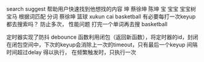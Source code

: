 search suggest  帮助用户快速找到他想找的内容
坤 蔡徐坤 陈坤
宝 宝宝 宝宝树 宝马
根据词匹配 分词
蔡徐坤 篮球
xukun cai basketball 有必要每打一次keyup都去搜索吗？ 防止多次， 性能问题
打完一个单词再去搜  basketball

定时器实现了防抖  debounce 函数利用闭包（返回新函数），将定时器的id，封闭在闭包空间中，下次的keyup会消除上一次的timeout，只有最后一个keyup 间隔时间超过delay 得以执行，
在频繁触发时，只执行一次